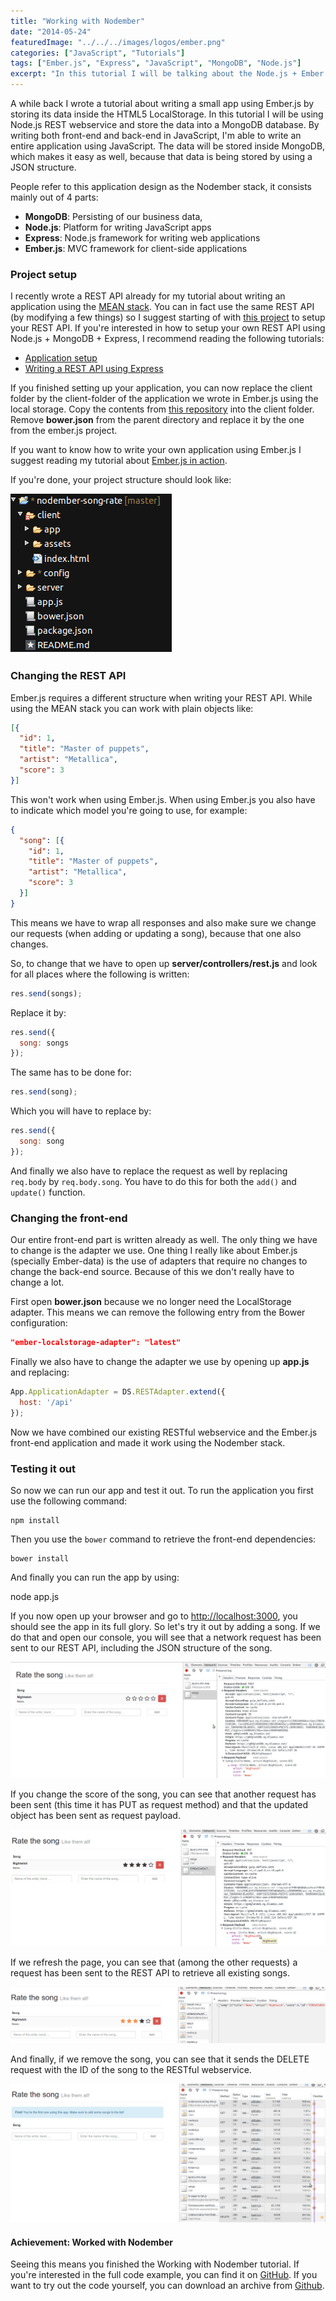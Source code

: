```yaml
---
title: "Working with Nodember"
date: "2014-05-24"
featuredImage: "../../../images/logos/ember.png"
categories: ["JavaScript", "Tutorials"]
tags: ["Ember.js", "Express", "JavaScript", "MongoDB", "Node.js"]
excerpt: "In this tutorial I will be talking about the Node.js + Ember.js + Express + MongoDB stack, more commonly known as the Nodember stack."
---
```


A while back I wrote a tutorial about writing a small app using Ember.js by storing its data inside the HTML5 LocalStorage. In this tutorial I will be using Node.js REST webservice and store the data into a MongoDB database. By writing both front-end and back-end in JavaScript, I'm able to write an entire application using JavaScript. The data will be stored inside MongoDB, which makes it easy as well, because that data is being stored by using a JSON structure.

People refer to this application design as the Nodember stack, it consists mainly out of 4 parts:

- **MongoDB**: Persisting of our business data,
- **Node.js**: Platform for writing JavaScript apps
- **Express**: Node.js framework for writing web applications
- **Ember.js**: MVC framework for client-side applications

### Project setup

I recently wrote a REST API already for my tutorial about writing an application using the [MEAN stack](/mean-stack/ "Working with the MEAN stack"). You can in fact use the same REST API (by modifying a few things) so I suggest starting of with [this project](https://github.com/song-rate-mvc/mean-song-rate) to setup your REST API. If you're interested in how to setup your own REST API using Node.js + MongoDB + Express, I recommend reading the following tutorials:

- [Application setup](/mean-application-setup/ "Working with the MEAN stack: Application setup")
- [Writing a REST API using Express](/mean-mvc/ "Working with the MEAN stack: MVC")

If you finished setting up your application, you can now replace the client folder by the client-folder of the application we wrote in Ember.js using the local storage. Copy the contents from [this repository](https://github.com/song-rate-mvc/ember-song-rate) into the client folder. Remove **bower.json** from the parent directory and replace it by the one from the ember.js project.

If you want to know how to write your own application using Ember.js I suggest reading my tutorial about [Ember.js in action](/ember-js-action/ "Ember.js in action").

If you're done, your project structure should look like:

![project-structure](content/posts/2014/2014-05-24-nodember/images/project-structure.png)

### Changing the REST API

Ember.js requires a different structure when writing your REST API. While using the MEAN stack you can work with plain objects like:

```json
[{
  "id": 1,
  "title": "Master of puppets",
  "artist": "Metallica",
  "score": 3
}]
```

This won't work when using Ember.js. When using Ember.js you also have to indicate which model you're going to use, for example:

```json
{
  "song": [{
    "id": 1,
    "title": "Master of puppets",
    "artist": "Metallica",
    "score": 3
  }]
}
```

This means we have to wrap all responses and also make sure we change our requests (when adding or updating a song), because that one also changes.

So, to change that we have to open up **server/controllers/rest.js** and look for all places where the following is written:

```javascript
res.send(songs);
```

Replace it by:

```javascript
res.send({
  song: songs
});
```

The same has to be done for:

```javascript
res.send(song);
```

Which you will have to replace by:

```javascript
res.send({
  song: song
});
```

And finally we also have to replace the request as well by replacing `req.body` by `req.body.song`. You have to do this for both the `add()` and `update()` function.

### Changing the front-end

Our entire front-end part is written already as well. The only thing we have to change is the adapter we use. One thing I really like about Ember.js (specially Ember-data) is the use of adapters that require no changes to change the back-end source. Because of this we don't really have to change a lot.

First open **bower.json** because we no longer need the LocalStorage adapter. This means we can remove the following entry from the Bower configuration:

```json
"ember-localstorage-adapter": "latest"
```

Finally we also have to change the adapter we use by opening up **app.js** and replacing:

```javascript
App.ApplicationAdapter = DS.RESTAdapter.extend({
  host: '/api'
});
```

Now we have combined our existing RESTful webservice and the Ember.js front-end application and made it work using the Nodember stack.

### Testing it out

So now we can run our app and test it out. To run the application you first use the following command:

```
npm install
```

Then you use the `bower` command to retrieve the front-end dependencies:

```
bower install
```

And finally you can run the app by using:

node app.js

If you now open up your browser and go to [http://localhost:3000](http://localhost:3000), you should see the app in its full glory. So let's try it out by adding a song. If we do that and open our console, you will see that a network request has been sent to our REST API, including the JSON structure of the song.

![add-song](content/posts/2014/2014-05-24-nodember/images/add-song1.png)

If you change the score of the song, you can see that another request has been sent (this time it has PUT as request method) and that the updated object has been sent as request payload.

![update-song](content/posts/2014/2014-05-24-nodember/images/update-song1.png)

If we refresh the page, you can see that (among the other requests) a request has been sent to the REST API to retrieve all existing songs.

![get-songs](content/posts/2014/2014-05-24-nodember/images/get-songs.png)

And finally, if we remove the song, you can see that it sends the DELETE request with the ID of the song to the RESTful webservice.

![delete-song](content/posts/2014/2014-05-24-nodember/images/delete-song.png)

#### Achievement: Worked with Nodember

Seeing this means you finished the Working with Nodember tutorial. If you're interested in the full code example, you can find it on [GitHub](https://github.com/song-rate-mvc/nodember-song-rate). If you want to try out the code yourself, you can download an archive from [Github](https://github.com/song-rate-mvc/nodember-song-rate/archive/master.zip).

